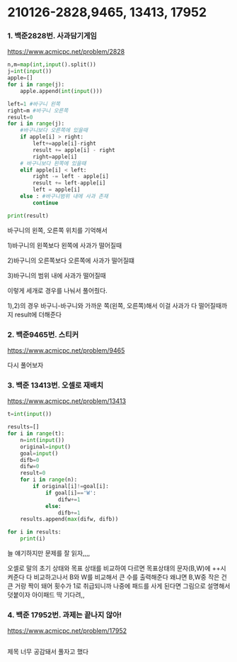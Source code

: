 # 210126-2828,9465, 13413, 17952

### 1. 백준2828번. 사과담기게임

https://www.acmicpc.net/problem/2828

```python
n,m=map(int,input().split())
j=int(input())
apple=[]
for i in range(j):
    apple.append(int(input()))

left=1 #바구니 왼쪽
right=m #바구니 오른쪽
result=0
for i in range(j):
    #바구니보다 오른쪽에 있을때
    if apple[i] > right:
        left+=apple[i]-right
        result += apple[i] - right
        right=apple[i]
    # 바구니보다 왼쪽에 있을때
    elif apple[i] < left:
        right -= left - apple[i]
        result += left-apple[i]
        left = apple[i]
    else : #바구니범위 내에 사과 존재
        continue

print(result)
```

바구니의 왼쪽, 오른쪽 위치를 기억해서

1)바구니의 왼쪽보다 왼쪽에 사과가 떨어질때

2)바구니의 오른쪽보다 오른쪽에 사과가 떨어질떄

3)바구니의 범위 내에 사과가 떨어질때

이렇게 세개로 경우를 나눠서 풀어줬다.

1),2)의 경우 바구니-바구니와 가까운 쪽(왼쪽, 오른쪽)해서 이걸 사과가 다 떨어질때까지 result에 더해준다

### 2. 백준9465번. 스티커

https://www.acmicpc.net/problem/9465

다시 풀어보자

### 3. 백준 13413번. 오셀로 재배치

https://www.acmicpc.net/problem/13413

```python
t=int(input())

results=[]
for i in range(t):
    n=int(input())
    original=input()
    goal=input()
    difb=0
    difw=0
    result=0
    for i in range(n):
        if original[i]!=goal[i]:
            if goal[i]=='W':
                difw+=1
            else:
                difb+=1
    results.append(max(difw, difb))

for i in results:
    print(i)
```

늘 얘기하지만 문제를 잘 읽자,,,,

오셀로 말의 초기 상태와 목표 상태를 비교하여 다르면 목표상태의 문자(B,W)에 ++시켜준다 다 비교하고나서 B와 W를 비교해서 큰 수를 출력해준다 왜냐면 B,W중 작은 건 큰 거랑 짝이 돼어 횟수가 1로 취급되니까 나중에 패드를 사게 된다면 그림으로 설명해서 덧붙이자 아이패드 딱 기다려,,

### 4. 백준 17952번. 과제는 끝나지 않아!

https://www.acmicpc.net/problem/17952

```

```

제목 너무 공감돼서 풀자고 했다